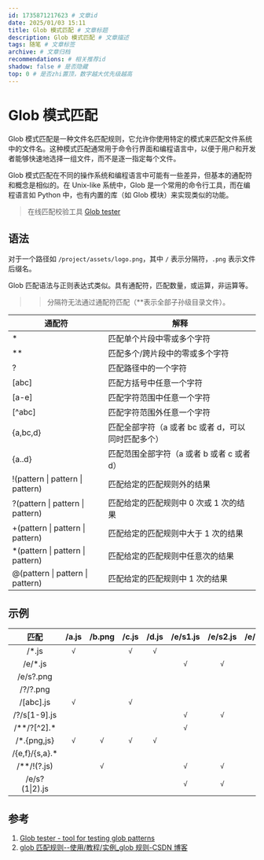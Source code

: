 ```yaml
---
id: 1735871217623 # 文章id
date: 2025/01/03 15:11
title: Glob 模式匹配 # 文章标题
description: Glob 模式匹配 # 文章描述
tags: 随笔 # 文章标签
archive: # 文章归档
recommendations: # 相关推荐id
shadow: false # 是否隐藏
top: 0 # 是否zhi置顶，数字越大优先级越高
---
```


# Glob 模式匹配

Glob 模式匹配是一种文件名匹配规则，它允许你使用特定的模式来匹配文件系统中的文件名。这种模式匹配通常用于命令行界面和编程语言中，以便于用户和开发者能够快速地选择一组文件，而不是逐一指定每个文件。

Glob 模式匹配在不同的操作系统和编程语言中可能有一些差异，但基本的通配符和概念是相似的。在 Unix-like 系统中，Glob 是一个常用的命令行工具，而在编程语言如 Python 中，也有内置的库（如 Glob 模块）来实现类似的功能。

> 在线匹配校验工具 [Glob tester](https://globster.xyz/)

## 语法

对于一个路径如 `/project/assets/logo.png`，其中 `/` 表示分隔符，`.png` 表示文件后缀名。

Glob 匹配语法与正则表达式类似。具有通配符，匹配数量，或运算，非运算等。

> > 分隔符无法通过通配符匹配（\*\*表示全部子孙级目录文件）。

| 通配符                            | 解释                                               |
| --------------------------------- | -------------------------------------------------- |
| \*                                | 匹配单个片段中零或多个字符                         |
| \*\*                              | 匹配多个/跨片段中的零或多个字符                    |
| ?                                 | 匹配路径中的一个字符                               |
| [abc]                             | 匹配方括号中任意一个字符                           |
| [a-e]                             | 匹配字符范围中任意一个字符                         |
| [^abc]                            | 匹配字符范围外任意一个字符                         |
| {a,bc,d}                          | 匹配全部字符（a 或者 bc 或者 d，可以同时匹配多个） |
| {a..d}                            | 匹配范围全部字符（a 或者 b 或者 c 或者 d）         |
| !(pattern \| pattern \| pattern)  | 匹配给定的匹配规则外的结果                         |
| ?(pattern \| pattern \| pattern)  | 匹配给定的匹配规则中 0 次或 1 次的结果             |
| +(pattern \| pattern \| pattern)  | 匹配给定的匹配规则中大于 1 次的结果                |
| \*(pattern \| pattern \| pattern) | 匹配给定的匹配规则中任意次的结果                   |
| @(pattern \| pattern \| pattern)  | 匹配给定的匹配规则中 1 次的结果                    |

## 示例

|      匹配       | /a.js | /b.png | /c.js | /d.js | /e/s1.js | /e/s2.js | /e/s3.png | f/a.js | f/a.png |
| :-------------: | :---: | :----: | :---: | :---: | :------: | :------: | :-------: | :----: | :-----: |
|     /\*.js      |  `√`  |        |  `√`  |  `√`  |          |          |           |        |         |
|    /e/\*.js     |       |        |       |       |   `√`    |   `√`    |           |        |         |
|    /e/s?.png    |       |        |       |       |          |          |    `√`    |        |         |
|    /?/?.png     |       |        |       |       |          |          |           |        |   `√`   |
|    /[abc].js    |  `√`  |        |  `√`  |       |          |          |           |        |         |
|  /?/s[1-9].js   |       |        |       |       |   `√`    |   `√`    |           |        |         |
| /\*\*/?[^2].\*  |       |        |       |       |   `√`    |          |           |  `√`   |         |
|  /\*.{png,js}   |  `√`  |  `√`   |  `√`  |  `√`  |          |          |           |        |         |
| /{e,f}/{s,a}.\* |       |        |       |       |          |          |           |  `√`   |   `√`   |
|  /\*\*/!(?.js)  |       |  `√`   |       |       |   `√`    |   `√`    |    `√`    |        |   `√`   |
| /e/s?(1\|2).js  |       |        |       |       |   `√`    |   `√`    |           |        |         |

## 参考

1. [Glob tester - tool for testing glob patterns](https://globster.xyz/)
1. [glob 匹配规则--使用/教程/实例\_glob 规则-CSDN 博客](https://knife.blog.csdn.net/article/details/125043362)
